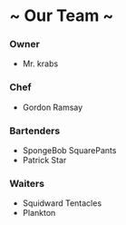 # ~ Our Team ~

### Owner
- Mr. krabs

### Chef
- Gordon Ramsay

### Bartenders
- SpongeBob SquarePants
- Patrick Star

### Waiters
- Squidward Tentacles
- Plankton
